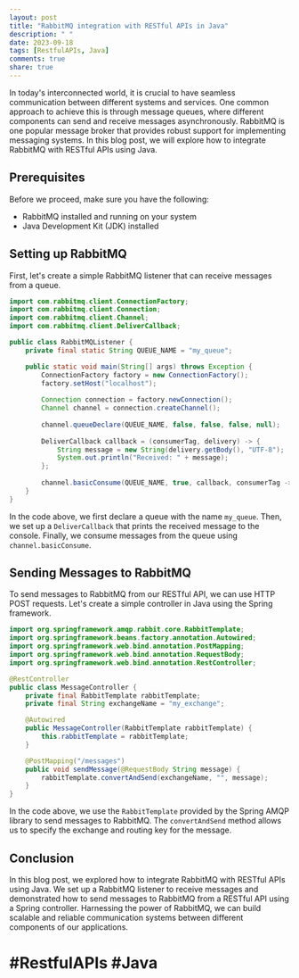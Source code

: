 ```yaml
---
layout: post
title: "RabbitMQ integration with RESTful APIs in Java"
description: " "
date: 2023-09-18
tags: [RestfulAPIs, Java]
comments: true
share: true
---
```


In today's interconnected world, it is crucial to have seamless communication between different systems and services. One common approach to achieve this is through message queues, where different components can send and receive messages asynchronously. RabbitMQ is one popular message broker that provides robust support for implementing messaging systems. In this blog post, we will explore how to integrate RabbitMQ with RESTful APIs using Java.

## Prerequisites

Before we proceed, make sure you have the following:

- RabbitMQ installed and running on your system
- Java Development Kit (JDK) installed

## Setting up RabbitMQ

First, let's create a simple RabbitMQ listener that can receive messages from a queue. 

```java
import com.rabbitmq.client.ConnectionFactory;
import com.rabbitmq.client.Connection;
import com.rabbitmq.client.Channel;
import com.rabbitmq.client.DeliverCallback;

public class RabbitMQListener {
    private final static String QUEUE_NAME = "my_queue";

    public static void main(String[] args) throws Exception {
        ConnectionFactory factory = new ConnectionFactory();
        factory.setHost("localhost");
        
        Connection connection = factory.newConnection();
        Channel channel = connection.createChannel();
        
        channel.queueDeclare(QUEUE_NAME, false, false, false, null);
        
        DeliverCallback callback = (consumerTag, delivery) -> {
            String message = new String(delivery.getBody(), "UTF-8");
            System.out.println("Received: " + message);
        };
        
        channel.basicConsume(QUEUE_NAME, true, callback, consumerTag -> {});
    }
}
```

In the code above, we first declare a queue with the name `my_queue`. Then, we set up a `DeliverCallback` that prints the received message to the console. Finally, we consume messages from the queue using `channel.basicConsume`.

## Sending Messages to RabbitMQ

To send messages to RabbitMQ from our RESTful API, we can use HTTP POST requests. Let's create a simple controller in Java using the Spring framework.

```java
import org.springframework.amqp.rabbit.core.RabbitTemplate;
import org.springframework.beans.factory.annotation.Autowired;
import org.springframework.web.bind.annotation.PostMapping;
import org.springframework.web.bind.annotation.RequestBody;
import org.springframework.web.bind.annotation.RestController;

@RestController
public class MessageController {
    private final RabbitTemplate rabbitTemplate;
    private final String exchangeName = "my_exchange";

    @Autowired
    public MessageController(RabbitTemplate rabbitTemplate) {
        this.rabbitTemplate = rabbitTemplate;
    }

    @PostMapping("/messages")
    public void sendMessage(@RequestBody String message) {
        rabbitTemplate.convertAndSend(exchangeName, "", message);
    }
}
```

In the code above, we use the `RabbitTemplate` provided by the Spring AMQP library to send messages to RabbitMQ. The `convertAndSend` method allows us to specify the exchange and routing key for the message.

## Conclusion

In this blog post, we explored how to integrate RabbitMQ with RESTful APIs using Java. We set up a RabbitMQ listener to receive messages and demonstrated how to send messages to RabbitMQ from a RESTful API using a Spring controller. Harnessing the power of RabbitMQ, we can build scalable and reliable communication systems between different components of our applications.

# #RestfulAPIs #Java